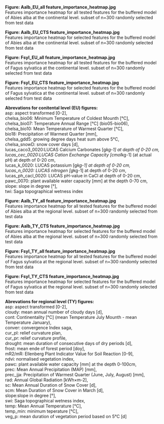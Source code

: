 **Figure: Aalb_EU_all feature_importance_heatmap.jpg**  
Features importance heatmap for all tested features for the buffered model of Abies alba at
the continental level. subset of n=300 randomly selected from test data 

**Figure: Aalb_EU_CTS feature_importance_heatmap.jpg**  
Features importance heatmap for selected features for the buffered model of Abies alba at
the continental level. subset of n=300 randomly selected from test data 

**Figure: Fsyl_EU_all feature_importance_heatmap.jpg**  
Features importance heatmap for all tested features for the buffered model of Fagus sylvatica at
the continental level. subset of n=300 randomly selected from test data  

**Figure: Fsyl_EU_CTS feature_importance_heatmap.jpg**  
Features importance heatmap for selected features for the buffered model of Fagus sylvatica at
the continental level. subset of n=300 randomly selected from test data  


**Abrevations for conitental level (EU) figures:**  
asp: aspect transformed [0-2],  
chelsa_bio06: Minimum Temperature of Coldest Mounth [°C],   
chelsa_bio07: Temperature Annual Range [°C] (bio05-bio06),   
chelsa_bio10: Mean Temperature of Warmest Quarter [°C],   
bio18: Precipitation of Warmest Quarter [mm],   
chelsa_gdd5: growing degree days heat sum above 5°C,   
chelsa_snowD: snow cover days [d],   
lucas_caco3_0020:LUCAS Calcium Carbonates [g*kg-1] at depth of 0-20 cm,   
lucas_cec_0020:LUCAS Cation Exchange Capacity [cmol*kg-1] (at actual pH) at depth of 0-20 cm,   
lucas_k_0020: LUCAS potassium [g*kg-1] at depth of 0-20 cm,   
lucas_n_0020: LUCAS nitrogen [g*kg-1] at depth of 0-20 cm,   
lucas_ph_cacl_0020: LUCAS pH-value in CaCl at depth of 0-20 cm,   
pawc_0070: plant available water capacity [mm] at the depth 0-70 cm,  
slope: slope in degree [°],   
twi: Saga topographical wetness index   


**Figure: Aalb_TY_all feature_importance_heatmap.jpg**  
Features importance heatmap for all tested features for the buffered model of Abies alba at
the regional level. subset of n=300 randomly selected from test data 

**Figure: Aalb_TY_CTS feature_importance_heatmap.jpg**  
Features importance heatmap for selected features for the buffered model of Abies alba at
the regional level. subset of n=300 randomly selected from test data 

**Figure: Fsyl_TY_all feature_importance_heatmap.jpg**  
Features importance heatmap for all tested features for the buffered model of Fagus sylvatica at
the regional level. subset of n=300 randomly selected from test data  

**Figure: Fsyl_TY_CTS feature_importance_heatmap.jpg**  
Features importance heatmap for selected features for the buffered model of Fagus sylvatica at
the regional level. subset of n=300 randomly selected from test data  

**Abrevations for regional level (TY) figures:**  
asp: aspect transformed [0-2],  
cloudy: mean annual number of cloudy days [d],  
cont: Continentality [°C] (mean Temperature July Mounth - mean Temperature January),   
conver: convergence Index saga,  
cur_pl: relief curvature plan,  
cur_pr: relief curvature profile,  
drought: mean duration of consecutive days of dry periods [d],   
frost: mean ende of forest period [doy],  
mR2/mR: Ellenberg Plant Indicator Value for Soil Reaction [0-9],  
ndvi: normalised vegetation index,   
pawc: plant available water capacity [mm] at the depth 0-100cm,  
prec: Mean Annual Precipitation (MAP) [mm],  
prec_jja: Precipitation of Warmest Quarter (June, July, August) [mm],  
rad: Annual Global Radiation [kWh×m-2],   
sc: Mean Annual Duration of Snow Cover [d],  
scm: Mean Duration of Snow Cover in March [d],   
slope:slope in degree [°],   
swi: Saga topographical wetness index,   
temp: Mean Annual Temperature [°C],   
temp_min: minimum teperature [°C],   
veg_p: mean duration of vegetation period based on 5°C [d]  



 
